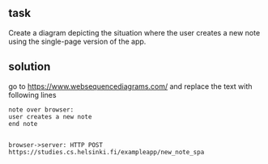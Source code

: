 ## task

Create a diagram depicting the situation where the user creates a new note using the single-page version of the app.

## solution

go to https://www.websequencediagrams.com/ and replace the text with following lines

```
note over browser:
user creates a new note
end note


browser->server: HTTP POST https://studies.cs.helsinki.fi/exampleapp/new_note_spa

```
